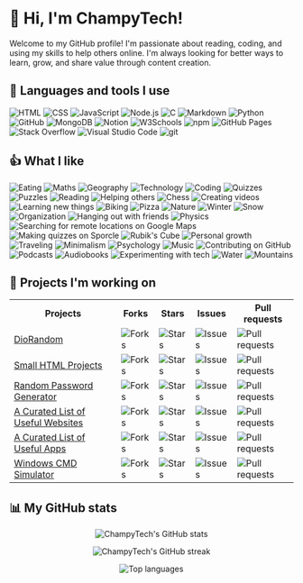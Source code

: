 <h1>👋 Hi, I'm ChampyTech!</h1>
<p>Welcome to my GitHub profile! I'm passionate about reading, coding, and using my skills to help others online. I'm always looking for better ways to learn, grow, and share value through content creation.</p>

<h2>🔨 Languages and tools I use</h2>
<p>
  <img alt="HTML" src="https://img.shields.io/badge/HTML-e34c26?style=flat&logo=html5&logoColor=white">
  <img alt="CSS" src="https://img.shields.io/badge/CSS-1572B6?style=flat&logo=css&logoColor=white">
  <img alt="JavaScript" src="https://img.shields.io/badge/JavaScript-F7DF1E?style=flat&logo=javascript&logoColor=black">
  <img alt="Node.js" src="https://img.shields.io/badge/Node.js-339933?style=flat&logo=node.js&logoColor=white">
  <img alt="C" src="https://img.shields.io/badge/C-A8B9CC?style=flat&logo=c&logoColor=black">
  <img alt="Markdown" src="https://img.shields.io/badge/Markdown-000000?style=flat&logo=markdown&logoColor=white">
  <img alt="Python" src="https://img.shields.io/badge/Python-14354C?style=flat&logo=python&logoColor=white">
  <img alt="GitHub" src="https://img.shields.io/badge/GitHub-181717?style=flat&logo=github&logoColor=white">
  <img alt="MongoDB" src="https://img.shields.io/badge/MongoDB-%234ea94b.svg?logo=mongodb&logoColor=white">
  <img alt="Notion" src="https://img.shields.io/badge/Notion-000?logo=notion&logoColor=fff">
  <img alt="W3Schools" src="https://img.shields.io/badge/W3Schools-04AA6D?logo=w3schools&logoColor=fff">
  <img alt="npm" src="https://img.shields.io/badge/npm-CB3837?logo=npm&logoColor=fff">
  <img alt="GitHub Pages" src="https://img.shields.io/badge/GitHub%20Pages-121013?logo=github&logoColor=white">
  <img alt="Stack Overflow" src="https://img.shields.io/badge/-Stack%20Overflow-FE7A16?logo=stack-overflow&logoColor=white">
  <img alt="Visual Studio Code" src="https://custom-icon-badges.demolab.com/badge/Visual%20Studio%20Code-0078d7.svg?logo=vsc&logoColor=white">
  <img alt="git" src="https://img.shields.io/badge/git-F05033?logo=git&logoColor=white">
</p>

<h2>👍 What I like</h2>
<p>
  <img alt="Eating" src="https://img.shields.io/badge/Eating-2f88ff">
  <img alt="Maths" src="https://img.shields.io/badge/Maths-091504">
  <img alt="Geography" src="https://img.shields.io/badge/Geography-073824">
  <img alt="Technology" src="https://img.shields.io/badge/Technology-df47fc">
  <img alt="Coding" src="https://img.shields.io/badge/Coding-7d1402">
  <img alt="Quizzes" src="https://img.shields.io/badge/Quizzes-d2dc7e">
  <img alt="Puzzles" src="https://img.shields.io/badge/Puzzles-605895">
  <img alt="Reading" src="https://img.shields.io/badge/Reading-60dce7">
  <img alt="Helping others" src="https://img.shields.io/badge/Helping%20others-a9425b">
  <img alt="Chess" src="https://img.shields.io/badge/Chess-5a6083">
  <img alt="Creating videos" src="https://img.shields.io/badge/Creating%20videos-6a3d9d">
  <img alt="Learning new things" src="https://img.shields.io/badge/Learning%20new%20things-c52026">
  <img alt="Biking" src="https://img.shields.io/badge/Biking-e4e3c7">
  <img alt="Pizza" src="https://img.shields.io/badge/Pizza-89818d">
  <img alt="Nature" src="https://img.shields.io/badge/Nature-48b783">
  <img alt="Winter" src="https://img.shields.io/badge/Winter-f4f2e2">
  <img alt="Snow" src="https://img.shields.io/badge/Snow-bffdd0">
  <img alt="Organization" src="https://img.shields.io/badge/Organization-b03b25">
  <img alt="Hanging out with friends" src="https://img.shields.io/badge/Hanging%20out%20with%20friends-205540">
  <img alt="Physics" src="https://img.shields.io/badge/Physics-c25d86">
  <img alt="Searching for remote locations on Google Maps" src="https://img.shields.io/badge/Searching%20for%20remote%20locations%20on%20Google%20Maps-626123">
  <img alt="Making quizzes on Sporcle" src="https://img.shields.io/badge/Making%20quizzes%20on%20Sporcle-acdbc9">
  <img alt="Rubik's Cube" src="https://img.shields.io/badge/Rubik's%20Cube-bb626b">
  <img alt="Personal growth" src="https://img.shields.io/badge/Personal%20growth-f1830f">
  <img alt="Traveling" src="https://img.shields.io/badge/Traveling-580d76">
  <img alt="Minimalism" src="https://img.shields.io/badge/Minimalism-4076c9">
  <img alt="Psychology" src="https://img.shields.io/badge/Psychology-c9e51f">
  <img alt="Music" src="https://img.shields.io/badge/Music-5db6a2">
  <img alt="Contributing on GitHub" src="https://img.shields.io/badge/Contributing%20on%20GitHub-a0377c">
  <img alt="Podcasts" src="https://img.shields.io/badge/Podcasts-1e2610">
  <img alt="Audiobooks" src="https://img.shields.io/badge/Audiobooks-162888">
  <img alt="Experimenting with tech" src="https://img.shields.io/badge/Experimenting%20with%20tech-7c8418">
  <img alt="Water" src="https://img.shields.io/badge/Water-80cfef">
  <img alt="Mountains" src="https://img.shields.io/badge/Mountains-27ac5a">
</p>

<h2>📁 Projects I'm working on</h2>
<table>
  <tr align="center">
    <th>Projects</th>
    <th>Forks</th>
    <th>Stars</th>
    <th>Issues</th>
    <th>Pull requests</th>
  </tr>
  <tr>
    <td><a href="https://github.com/ChampyTech/diorandom">DioRandom</a></td>
    <td><img alt="Forks" src="https://img.shields.io/github/forks/ChampyTech/diorandom?style=flat"></td>
    <td><img alt="Stars" src="https://img.shields.io/github/stars/ChampyTech/diorandom?style=flat"></td>
    <td><img alt="Issues" src="https://img.shields.io/github/issues/ChampyTech/diorandom?style=flat"></td>
    <td><img alt="Pull requests" src="https://img.shields.io/github/issues-pr/ChampyTech/diorandom?style=flat"></td>
  </tr>
  <tr>
    <td><a href="https://github.com/ChampyTech/small-html-projects">Small HTML Projects</a></td>
    <td><img alt="Forks" src="https://img.shields.io/github/forks/ChampyTech/small-html-projects?style=flat"></td>
    <td><img alt="Stars" src="https://img.shields.io/github/stars/ChampyTech/small-html-projects?style=flat"></td>
    <td><img alt="Issues" src="https://img.shields.io/github/issues/ChampyTech/small-html-projects?style=flat"></td>
    <td><img alt="Pull requests" src="https://img.shields.io/github/issues-pr/ChampyTech/small-html-projects?style=flat"></td>
  </tr>
  <tr>
    <td><a href="https://github.com/ChampyTech/random-password-generator">Random Password Generator</a></td>
    <td><img alt="Forks" src="https://img.shields.io/github/forks/ChampyTech/random-password-generator?style=flat"></td>
    <td><img alt="Stars" src="https://img.shields.io/github/stars/ChampyTech/random-password-generator?style=flat"></td>
    <td><img alt="Issues" src="https://img.shields.io/github/issues/ChampyTech/random-password-generator?style=flat"></td>
    <td><img alt="Pull requests" src="https://img.shields.io/github/issues-pr/ChampyTech/random-password-generator?style=flat"></td>
  </tr>
  <tr>
    <td><a href="https://github.com/ChampyTech/useful-websites">A Curated List of Useful Websites</a></td>
    <td><img alt="Forks" src="https://img.shields.io/github/forks/ChampyTech/useful-websites?style=flat"></td>
    <td><img alt="Stars" src="https://img.shields.io/github/stars/ChampyTech/useful-websites?style=flat"></td>
    <td><img alt="Issues" src="https://img.shields.io/github/issues/ChampyTech/useful-websites?style=flat"></td>
    <td><img alt="Pull requests" src="https://img.shields.io/github/issues-pr/ChampyTech/useful-websites?style=flat"></td>
  </tr>
  <tr>
    <td><a href="https://github.com/ChampyTech/useful-apps">A Curated List of Useful Apps</a></td>
    <td><img alt="Forks" src="https://img.shields.io/github/forks/ChampyTech/useful-apps?style=flat"></td>
    <td><img alt="Stars" src="https://img.shields.io/github/stars/ChampyTech/useful-apps?style=flat"></td>
    <td><img alt="Issues" src="https://img.shields.io/github/issues/ChampyTech/useful-apps?style=flat"></td>
    <td><img alt="Pull requests" src="https://img.shields.io/github/issues-pr/ChampyTech/useful-apps?style=flat"></td>
  </tr>
  <tr>
    <td><a href="https://github.com/ChampyTech/windows-cmd-simulator">Windows CMD Simulator</a></td>
    <td><img alt="Forks" src="https://img.shields.io/github/forks/ChampyTech/windows-cmd-simulator?style=flat"></td>
    <td><img alt="Stars" src="https://img.shields.io/github/stars/ChampyTech/windows-cmd-simulator?style=flat"></td>
    <td><img alt="Issues" src="https://img.shields.io/github/issues/ChampyTech/windows-cmd-simulator?style=flat"></td>
    <td><img alt="Pull requests" src="https://img.shields.io/github/issues-pr/ChampyTech/windows-cmd-simulator?style=flat"></td>
  </tr>
</table>

<h2>📊 My GitHub stats</h2>

<p align="center">
  <img src="https://github-readme-stats.vercel.app/api?username=ChampyTech&show_icons=true&hide_title=true&theme=github_dark" alt="ChampyTech's GitHub stats">
</p>
<p align="center">
  <img src="https://github-readme-streak-stats.herokuapp.com?user=ChampyTech&theme=github-dark&hide_border=true" alt="ChampyTech's GitHub streak">
</p>
<p align="center">
  <img src="https://github-readme-stats.vercel.app/api/top-langs/?username=ChampyTech&layout=compact&theme=github_dark" alt="Top languages">
</p>

<!--
Here are some ideas to get you started:
- 🔭 I’m currently working on ...
- 🌱 I’m currently learning ...
- 👯 I’m looking to collaborate on ...
- 🤔 I’m looking for help with ...
- 💬 Ask me about ...
- 📫 How to reach me: ...
- 😄 Pronouns: ...
- ⚡ Fun fact: ...
-->
